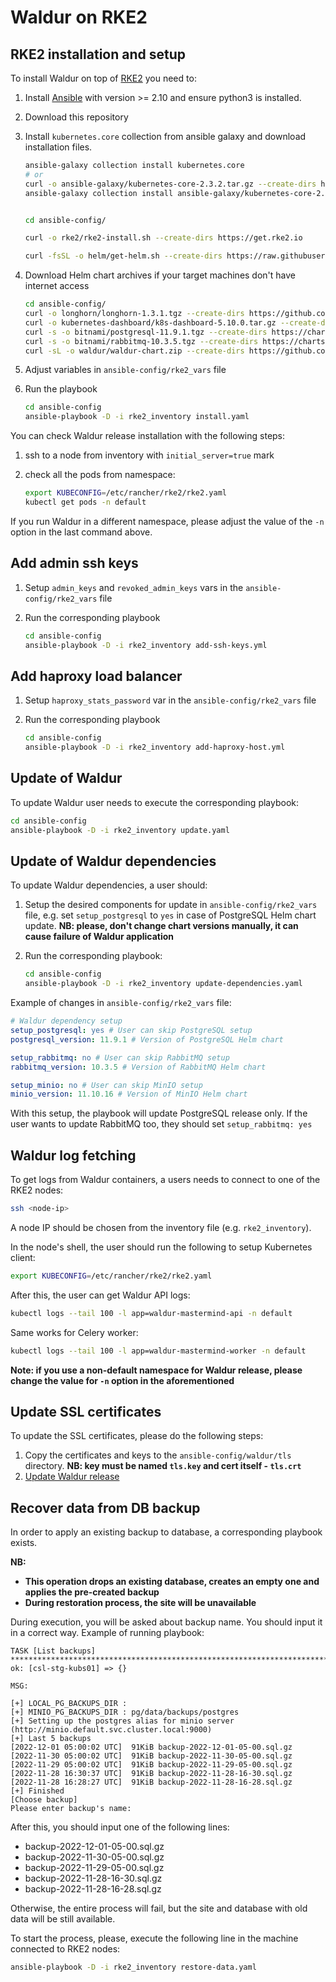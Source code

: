 # Waldur on RKE2

## RKE2 installation and setup

To install Waldur on top of [RKE2](https://docs.rke2.io/) you need to:

1. Install [Ansible](https://docs.ansible.com/ansible/2.10/) with version >= 2.10 and ensure python3 is installed.

1. Download this repository

1. Install `kubernetes.core` collection from ansible galaxy and download installation files.

    ```bash
    ansible-galaxy collection install kubernetes.core
    # or
    curl -o ansible-galaxy/kubernetes-core-2.3.2.tar.gz --create-dirs https://galaxy.ansible.com/download/kubernetes-core-2.3.2.tar.gz
    ansible-galaxy collection install ansible-galaxy/kubernetes-core-2.3.2.tar.gz


    cd ansible-config/

    curl -o rke2/rke2-install.sh --create-dirs https://get.rke2.io

    curl -fsSL -o helm/get-helm.sh --create-dirs https://raw.githubusercontent.com/helm/helm/main/scripts/get-helm-3
    ```

1. Download Helm chart archives if your target machines don't have internet access

    ```bash
    cd ansible-config/
    curl -o longhorn/longhorn-1.3.1.tgz --create-dirs https://github.com/longhorn/charts/releases/download/longhorn-1.3.1/longhorn-1.3.1.tgz
    curl -o kubernetes-dashboard/k8s-dashboard-5.10.0.tar.gz --create-dirs https://kubernetes.github.io/dashboard/kubernetes-dashboard-5.10.0.tgz
    curl -s -o bitnami/postgresql-11.9.1.tgz --create-dirs https://charts.bitnami.com/bitnami/postgresql-11.9.1.tgz
    curl -s -o bitnami/rabbitmq-10.3.5.tgz --create-dirs https://charts.bitnami.com/bitnami/rabbitmq-10.3.5.tgz
    curl -sL -o waldur/waldur-chart.zip --create-dirs https://github.com/waldur/waldur-helm/archive/refs/heads/master.zip
    ```

1. Adjust variables in `ansible-config/rke2_vars` file

1. Run the playbook

    ```bash
    cd ansible-config
    ansible-playbook -D -i rke2_inventory install.yaml
    ```

You can check Waldur release installation with the following steps:

1. ssh to a node from inventory with `initial_server=true` mark
2. check all the pods from namespace:

    ```bash
    export KUBECONFIG=/etc/rancher/rke2/rke2.yaml
    kubectl get pods -n default
    ```

If you run Waldur in a different namespace, please adjust the value of the `-n` option in the last command above.

## Add admin ssh keys

1. Setup `admin_keys` and `revoked_admin_keys` vars in the `ansible-config/rke2_vars` file
1. Run the corresponding playbook

    ```bash
    cd ansible-config
    ansible-playbook -D -i rke2_inventory add-ssh-keys.yml
    ```

## Add haproxy load balancer

1. Setup `haproxy_stats_password` var in the `ansible-config/rke2_vars` file
1. Run the corresponding playbook

    ```bash
    cd ansible-config
    ansible-playbook -D -i rke2_inventory add-haproxy-host.yml
    ```

## Update of Waldur

To update Waldur user needs to execute the corresponding playbook:

```bash
cd ansible-config
ansible-playbook -D -i rke2_inventory update.yaml
```

## Update of Waldur dependencies

To update Waldur dependencies, a user should:

1. Setup the desired components for update in `ansible-config/rke2_vars` file, e.g. set `setup_postgresql` to `yes` in case of PostgreSQL Helm chart update. **NB: please, don't change chart versions manually, it can cause failure of Waldur application**
2. Run the corresponding playbook:

    ```bash
    cd ansible-config
    ansible-playbook -D -i rke2_inventory update-dependencies.yaml
    ```

Example of changes in `ansible-config/rke2_vars` file:

```yaml
# Waldur dependency setup
setup_postgresql: yes # User can skip PostgreSQL setup
postgresql_version: 11.9.1 # Version of PostgreSQL Helm chart

setup_rabbitmq: no # User can skip RabbitMQ setup
rabbitmq_version: 10.3.5 # Version of RabbitMQ Helm chart

setup_minio: no # User can skip MinIO setup
minio_version: 11.10.16 # Version of MinIO Helm chart
```

With this setup, the playbook will update PostgreSQL release only. If the user wants to update RabbitMQ too, they should set `setup_rabbitmq: yes`

## Waldur log fetching

To get logs from Waldur containers, a users needs to connect to one of the RKE2 nodes:

```bash
ssh <node-ip>
```

A node IP should be chosen from the inventory file (e.g. `rke2_inventory`).

In the node's shell, the user should run the following to setup Kubernetes client:

```bash
export KUBECONFIG=/etc/rancher/rke2/rke2.yaml
```

After this, the user can get Waldur API logs:

```bash
kubectl logs --tail 100 -l app=waldur-mastermind-api -n default
```

Same works for Celery worker:

```bash
kubectl logs --tail 100 -l app=waldur-mastermind-worker -n default
```

**Note: if you use a non-default namespace for Waldur release, please change the value for `-n` option in the aforementioned**

## Update SSL certificates

To update the SSL certificates, please do the following steps:

1. Copy the certificates and keys to the `ansible-config/waldur/tls` directory. **NB: key must be named `tls.key` and cert itself - `tls.crt`**
2. [Update Waldur release](#update-of-waldur)

## Recover data from DB backup

In order to apply an existing backup to database, a corresponding playbook exists.

**NB:**

- **This operation drops an existing database, creates an empty one and applies the pre-created backup**
- **During restoration process, the site will be unavailable**

During execution, you will be asked about backup name. You should input it in a correct way. Example of running playbook:

```log
TASK [List backups] ****************************************************************************************************************************************
ok: [csl-stg-kubs01] => {}

MSG:

[+] LOCAL_PG_BACKUPS_DIR :
[+] MINIO_PG_BACKUPS_DIR : pg/data/backups/postgres
[+] Setting up the postgres alias for minio server (http://minio.default.svc.cluster.local:9000)
[+] Last 5 backups
[2022-12-01 05:00:02 UTC]  91KiB backup-2022-12-01-05-00.sql.gz
[2022-11-30 05:00:02 UTC]  91KiB backup-2022-11-30-05-00.sql.gz
[2022-11-29 05:00:02 UTC]  91KiB backup-2022-11-29-05-00.sql.gz
[2022-11-28 16:30:37 UTC]  91KiB backup-2022-11-28-16-30.sql.gz
[2022-11-28 16:28:27 UTC]  91KiB backup-2022-11-28-16-28.sql.gz
[+] Finished
[Choose backup]
Please enter backup's name:
```

After this, you should input one of the following lines:

- backup-2022-12-01-05-00.sql.gz
- backup-2022-11-30-05-00.sql.gz
- backup-2022-11-29-05-00.sql.gz
- backup-2022-11-28-16-30.sql.gz
- backup-2022-11-28-16-28.sql.gz

Otherwise, the entire process will fail, but the site and database with old data will be still available.

To start the process, please, execute the following line in the machine connected to RKE2 nodes:

```bash
ansible-playbook -D -i rke2_inventory restore-data.yaml
```
